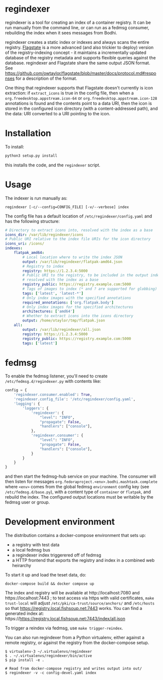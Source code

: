 regindexer
==========
regindexer is a tool for creating an index of a container registry. It can be run manually from the command line, or can run as a fedmsg consumer, rebuilding the index when it sees messages from Bodhi.

regindexer creates a static index or indexes and always scans the entire registry. [Flagstate](https://github.com/owtaylor/flagstate) is a more advanced (and also trickier to deploy) version of the registry-indexing concept - it maintains a incrementally updated database of the registry metadata and supports flexible queries against the database. regindexer and Flagstate share the same output JSON format. See https://github.com/owtaylor/flagstate/blob/master/docs/protocol.md#responses for a description of the format.

One thing that regindexer supports that Flagstate doesn't currently is icon extraction: if `extract_icons` is true in the config file, then when a `org.freedesktop.appstream.icon-64` or
`org.freedesktop.appstream.icon-128` annotations is found and the contents point to a data URI, then the icon is stored in the configured icon directory (with a content-addressed path), and the data: URI converted to a URI pointing to the icon.

Installation
============
To install:

``` sh
python3 setup.py install
```

this installs the code, and the `regindexer` script.

Usage
=====

The indexer is run manually as:

```
regindexer [-c/--config=CONFIG_FILE] [-v/--verbose] index
```

The config file has a default location of `/etc/regindexer/config.yaml` and has the following structure:

``` yaml
# Directory to extract icons into, resolved with the index as a base
icons_dir: /var/lib/regindexer/icons
# Public URI relative to the index file URIs for the icon directory
icons_uri: /icons/
indexes:
    flatpak_amd64:
        # Local location where to write the index JSON
        output: /var/lib/regindexer/flatpak-amd64.json
        # Registry to index
        registry: https://1.2.3.4:5000
        # Public URI to the registry, to be included in the output index,
        # resolved with the index as a base
        registry_public: https://registry.example.com:5000
        # Tags of images to index (* and ? are supported for globbing)
        tags: ['latest', 'latest-*']
        # Only index images with the specified annotations
        required_annotations: ['org.flatpak.body']
        # Only index images for the specified architectures
        architectures: ['amd64']
        # Whether to extract icons into the icons directory
        output: /home/otaylor/tmp/flatpak.json
    all:
        output: /var/lib/regindexer/all.json
        registry: https://1.2.3.4:5000
        registry_public: https://registry.example.com:5000
        tags: ['latest']
```

fedmsg
======

To enable the fedmsg listener, you'll need to create `/etc/fedmsg.d/regindexer.py` with contents like:

``` python
config = {
    'regindexer.consumer.enabled': True,
    'regindexer.config_file': '/etc/regindexer/config.yaml',
    'logging': {
        'loggers': {
            'regindexer': {
                "level": "INFO",
                "propagate": False,
                "handlers": ["console"],
            },
            'regindexer.consumer': {
                "level": "INFO",
                "propagate": False,
                "handlers": ["console"],
            }
        }
    }
}
```

and then start the fedmsg-hub service on your machine. The consumer will then listen for messages `org.fedoraproject.<env>.bodhi.mashtask.complete` where `<env>` comes from the global fedmsg `environment` config key (see `/etc/fedmsg.d/base.py`), with a content type of `container` or `flatpak`, and rebuild the index. The configured output locations must be writable by the fedmsg user or group.

Development environment
=======================

The distribution contains a docker-compose environment that sets up:

 * a registry with test data
 * a local fedmsg bus
 * a regindexer index triggerered off of fedmsg
 * a HTTP frontend that exports the registry and index in a combined web heirarchy

To start it up and load the teset data, do:

```
docker-compose build && docker compose up
```

The index and registry will be available at http://localhost:7080 and https://localhost:7443 ; to test access via https with valid certificates, `make trust-local` will adjust `/etc/pki/ca-trust/source/anchors/` and `/etc/hosts` so that https://registry.local.fishsoup.net:7443 works. You can find a generated index at: https://https://registry.local.fishsoup.net:7443/index/all.json

To trigger a reindex via fedmsg, use `make trigger-reindex`.

You can also run regindexer from a Python virtualenv, either against a remote registry, or against the registry from the docker-compose setup.

```
$ virtualenv-3 ~/.virtualenvs/regindexer
$ . ~/.virtualenvs/regindexer/bin/active
$ pip install -e .

# Read from docker-compose registry and writes output into out/
$ regindexer -v -c config-devel.yaml index
```
